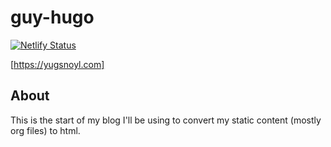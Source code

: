 # guy-hugo

[![Netlify Status](https://api.netlify.com/api/v1/badges/1970dc47-d0cf-4d99-bfc1-a9c8db086253/deploy-status)](https://app.netlify.com/sites/practical-pasteur-43e5e0/deploys)

[https://yugsnoyl.com]

## About

This is the start of my blog I'll be using to convert my static content (mostly org files) to html.

